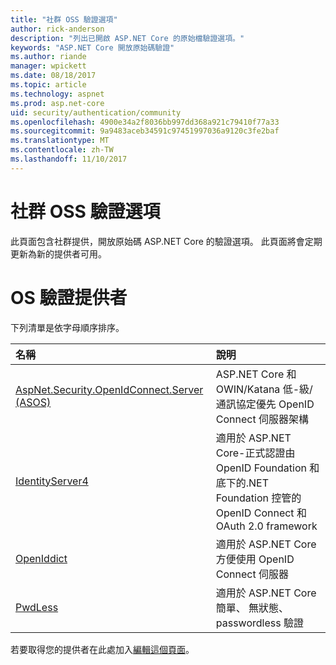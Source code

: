 ```yaml
---
title: "社群 OSS 驗證選項"
author: rick-anderson
description: "列出已開啟 ASP.NET Core 的原始檔驗證選項。"
keywords: "ASP.NET Core 開放原始碼驗證"
ms.author: riande
manager: wpickett
ms.date: 08/18/2017
ms.topic: article
ms.technology: aspnet
ms.prod: asp.net-core
uid: security/authentication/community
ms.openlocfilehash: 4900e34a2f8036bb997dd368a921c79410f77a33
ms.sourcegitcommit: 9a9483aceb34591c97451997036a9120c3fe2baf
ms.translationtype: MT
ms.contentlocale: zh-TW
ms.lasthandoff: 11/10/2017
---
```

# <a name="community-oss-authentication-options"></a>社群 OSS 驗證選項

此頁面包含社群提供，開放原始碼 ASP.NET Core 的驗證選項。 此頁面將會定期更新為新的提供者可用。

# <a name="oss-authentication-providers"></a>OS 驗證提供者

下列清單是依字母順序排序。

| 名稱 | 說明 |
|:--------------|:------------------|
| [AspNet.Security.OpenIdConnect.Server (ASOS)](https://github.com/aspnet-contrib/AspNet.Security.OpenIdConnect.Server) | ASP.NET Core 和 OWIN/Katana 低-級/通訊協定優先 OpenID Connect 伺服器架構 |
| [IdentityServer4](https://identityserver.io/) | 適用於 ASP.NET Core-正式認證由 OpenID Foundation 和底下的.NET Foundation 控管的 OpenID Connect 和 OAuth 2.0 framework |
| [OpenIddict](https://github.com/openiddict/openiddict-core) | 適用於 ASP.NET Core 方便使用 OpenID Connect 伺服器  |
| [PwdLess](https://github.com/pwdless/pwdless) | 適用於 ASP.NET Core 簡單、 無狀態、 passwordless 驗證  |

若要取得您的提供者在此處加入[編輯這個頁面](https://github.com/login?return_to=https%3A%2F%2Fgithub.com%2Faspnet%2FDocs%2Fedit%2Fmaster%2Faspnetcore%2Fsecurity%2Fauthentication%2Fcommunity.md)。
